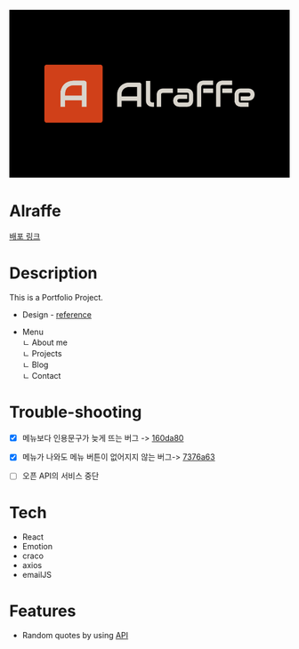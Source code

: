 ![logo Image](/public/faviconio-logo/logo.png "Optional title")

# Alraffe

[배포 링크](https://main.d3ozkh575yk4xd.amplifyapp.com)

# Description

This is a Portfolio Project.

- Design - [reference](https://dribbble.com/shots/17715862-Architect-Interior-design-Website-Video-08)

- Menu  
   ㄴ About me  
   ㄴ Projects  
   ㄴ Blog  
   ㄴ Contact

# Trouble-shooting
- [x] 메뉴보다 인용문구가 늦게 뜨는 버그 -> [160da80](https://github.com/Alexis1226/alraffe/commit/160da80f01eaedbbe070a62e7b594f8c3eae2a8b)
- [x] 메뉴가 나와도 메뉴 버튼이 없어지지 않는 버그-> [7376a63](https://github.com/Alexis1226/alraffe/commit/7376a638646ce44134c968bb09cf7ecec8440082)
- [ ] 오픈 API의 서비스 중단
 
 
# Tech

- React
- Emotion
- craco
- axios
- emailJS

# Features

- Random quotes by using [API](https://favqs.com/api)
